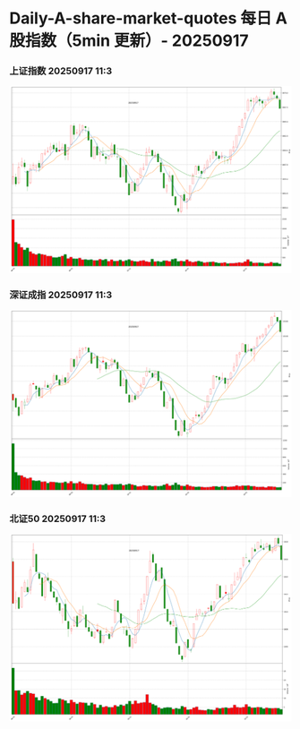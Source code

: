
# Daily-A-share-market-quotes 每日 A 股指数（5min 更新）- 20250917

### 上证指数 20250917 11:3
![](./fig/2025/9/20250917-sh000001.png)

### 深证成指 20250917 11:3
![](./fig/2025/9/20250917-sz399001.png)

### 北证50 20250917 11:3
![](./fig/2025/9/20250917-bj899050.png)
